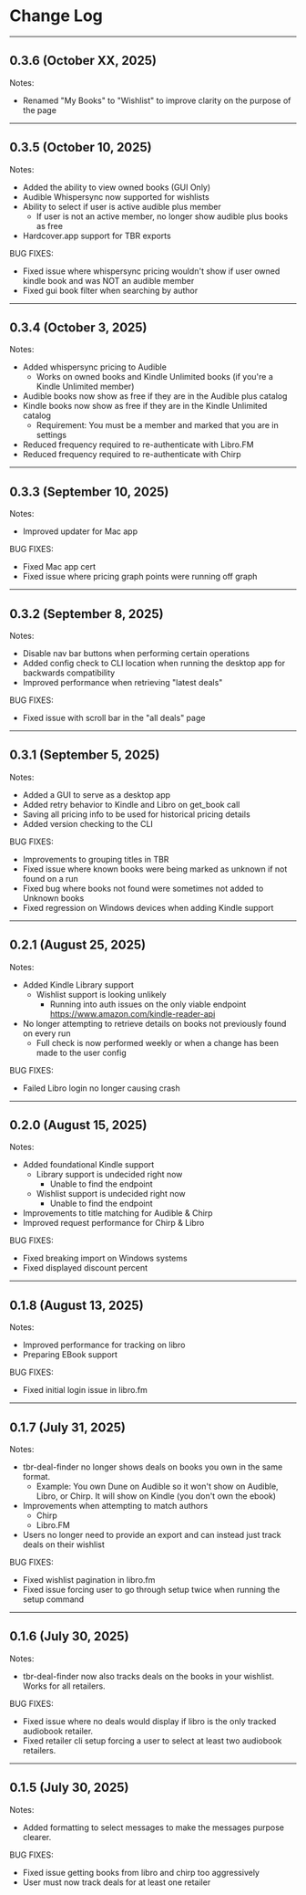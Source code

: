 
# Change Log

---

## 0.3.6 (October XX, 2025)

Notes:
* Renamed "My Books" to "Wishlist" to improve clarity on the purpose of the page

---

## 0.3.5 (October 10, 2025)

Notes:
* Added the ability to view owned books (GUI Only)
* Audible Whispersync now supported for wishlists
* Ability to select if user is active audible plus member
  * If user is not an active member, no longer show audible plus books as free
* Hardcover.app support for TBR exports

BUG FIXES:
* Fixed issue where whispersync pricing wouldn't show if user owned kindle book and was NOT an audible member
* Fixed gui book filter when searching by author

---

## 0.3.4 (October 3, 2025)

Notes:
* Added whispersync pricing to Audible
  * Works on owned books and Kindle Unlimited books (if you're a Kindle Unlimited member)
* Audible books now show as free if they are in the Audible plus catalog
* Kindle books now show as free if they are in the Kindle Unlimited catalog
  * Requirement: You must be a member and marked that you are in settings 
* Reduced frequency required to re-authenticate with Libro.FM
* Reduced frequency required to re-authenticate with Chirp

---

## 0.3.3 (September 10, 2025)

Notes: 
* Improved updater for Mac app

BUG FIXES:
* Fixed Mac app cert 
* Fixed issue where pricing graph points were running off graph 

---

## 0.3.2 (September 8, 2025)

Notes: 
* Disable nav bar buttons when performing certain operations
* Added config check to CLI location when running the desktop app for backwards compatibility
* Improved performance when retrieving "latest deals"

BUG FIXES:
* Fixed issue with scroll bar in the "all deals" page

---

## 0.3.1 (September 5, 2025)

Notes: 
* Added a GUI to serve as a desktop app
* Added retry behavior to Kindle and Libro on get_book call
* Saving all pricing info to be used for historical pricing details
* Added version checking to the CLI

BUG FIXES:
* Improvements to grouping titles in TBR 
* Fixed issue where known books were being marked as unknown if not found on a run
* Fixed bug where books not found were sometimes not added to Unknown books 
* Fixed regression on Windows devices when adding Kindle support

---

## 0.2.1 (August 25, 2025)

Notes: 
* Added Kindle Library support
  * Wishlist support is looking unlikely
    * Running into auth issues on the only viable endpoint https://www.amazon.com/kindle-reader-api 
* No longer attempting to retrieve details on books not previously found on every run
  * Full check is now performed weekly or when a change has been made to the user config

BUG FIXES:
* Failed Libro login no longer causing crash

---

## 0.2.0 (August 15, 2025)

Notes: 
* Added foundational Kindle support
  * Library support is undecided right now
    * Unable to find the endpoint
  * Wishlist support is undecided right now
    * Unable to find the endpoint 
* Improvements to title matching for Audible & Chirp 
* Improved request performance for Chirp & Libro

BUG FIXES:
* Fixed breaking import on Windows systems
* Fixed displayed discount percent

---

## 0.1.8 (August 13, 2025)

Notes: 
* Improved performance for tracking on libro
* Preparing EBook support

BUG FIXES:
* Fixed initial login issue in libro.fm

---

## 0.1.7 (July 31, 2025)

Notes: 
* tbr-deal-finder no longer shows deals on books you own in the same format.
  * Example: You own Dune on Audible so it won't show on Audible, Libro, or Chirp. It will show on Kindle (you don't own the ebook)
* Improvements when attempting to match authors
  * Chirp
  * Libro.FM
* Users no longer need to provide an export and can instead just track deals on their wishlist

BUG FIXES:
* Fixed wishlist pagination in libro.fm
* Fixed issue forcing user to go through setup twice when running the setup command 

---

## 0.1.6 (July 30, 2025)

Notes: 
* tbr-deal-finder now also tracks deals on the books in your wishlist. Works for all retailers.   

BUG FIXES:
* Fixed issue where no deals would display if libro is the only tracked audiobook retailer.
* Fixed retailer cli setup forcing a user to select at least two audiobook retailers.

---

## 0.1.5 (July 30, 2025)

Notes: 
* Added formatting to select messages to make the messages purpose clearer.

BUG FIXES:
* Fixed issue getting books from libro and chirp too aggressively
* User must now track deals for at least one retailer 

